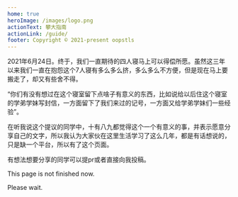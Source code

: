 ```yaml
---
home: true
heroImage: /images/logo.png
actionText: 攀大指南
actionLink: /guide/
footer: Copyright © 2021-present oopstls
---
```


2021年6月24日。终于，我们一直期待的四人寝马上可以得偿所愿。虽然这三年以来我们一直在抱怨这个7人寝有多么多么挤，多么多么不方便，但是现在马上要搬走了，却又有些舍不得。

“你们有没有想过在这个寝室留下点啥子有意义的东西，比如说给以后住这个寝室的学弟学妹写封信，一方面留下了我们来过的记号，一方面又给学弟学妹们一些经验”。

在听我说这个提议的同学中，十有八九都觉得这个一个有意义的事，并表示愿意分享自己的文字，所以我认为大家伙在这里生活学习了这么几年，都是有话想说的，只是缺一个平台，所以有了这个页面。

有想法想要分享的同学可以提pr或者直接向我投稿。

This page is not finished now.

Please wait.

<script>
  export default {
    mounted() {
      this.setTitle();
    },
    methods: {
      setTitle() {
        document.title = "首页";
      },
    },
  };
</script>